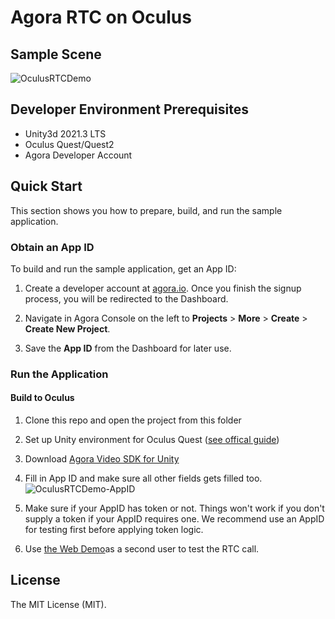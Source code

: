 # Agora RTC on Oculus

## Sample Scene

![OculusRTCDemo](https://user-images.githubusercontent.com/1261195/234465208-0e35d5c9-a83e-4b04-8fa0-b1e93317520e.jpg)


## Developer Environment Prerequisites
- Unity3d 2021.3 LTS
- Oculus Quest/Quest2
- Agora Developer Account

## Quick Start



This section shows you how to prepare, build, and run the sample application.

  

### Obtain an App ID

  

To build and run the sample application, get an App ID:

1. Create a developer account at [agora.io](https://dashboard.agora.io/signin/). Once you finish the signup process, you will be redirected to the Dashboard.

2. Navigate in Agora Console on the left to **Projects** > **More** > **Create** > **Create New Project**.

3. Save the **App ID** from the Dashboard for later use.

  

### Run the Application

  

#### Build to Oculus

1. Clone this repo and open the project from this folder
2. Set up Unity environment for Oculus Quest ([see offical guide](https://developer.oculus.com/documentation/unity/unity-gs-overview/))
3. Download [Agora Video SDK for Unity](https://docs.agora.io/en/sdks?platform=unity)

4. Fill in App ID and make sure all other fields gets filled too.  ![OculusRTCDemo-AppID](https://user-images.githubusercontent.com/1261195/234465370-7a09702f-7429-43d7-8fea-6feb4b573149.jpg)

5. Make sure if your AppID has token or not.  Things won't work if you don't supply a token if your AppID requires one.  We recommend use an AppID for testing first before applying token logic.
6. Use [the Web Demo](https://webdemo.agora.io/basicVideoCall/index.html)as a second user to test the RTC call.
  

  

## License

The MIT License (MIT).
